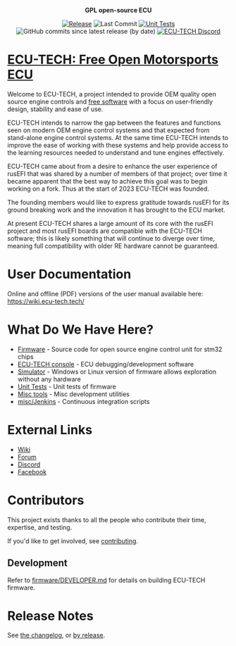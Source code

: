 <div align="center">

<b>GPL open-source ECU</b>

[![Release](https://img.shields.io/github/v/release/ECU-tech/ecu-tech_fw?style=flat)](https://github.com/ECU-tech/ecu-tech_fw/releases/latest) ![Last Commit](https://img.shields.io/github/last-commit/ECU-tech/ecu-tech_fw?style=flat)
[![Unit Tests](https://img.shields.io/github/actions/workflow/status/ECU-tech/ecu-tech_fw/build-unit-tests.yaml?label=Unit%20Tests&branch=master)](https://github.com/ECU-tech/ecu-tech_fw/actions/workflows/build-unit-tests.yaml)
![GitHub commits since latest release (by date)](https://img.shields.io/github/commits-since/ECU-tech/ecu-tech_fw/latest?color=blueviolet&label=Commits%20Since%20Release)
[![ECU-TECH Discord](https://img.shields.io/discord/1060875162892898324?label=Discord&logo=Discord)](https://discord.gg/EEg2fbhQD4)

</div>

# [ECU-TECH: Free Open Motorsports ECU](https://www.ecu-tech.tech/)

Welcome to ECU-TECH, a project intended to provide OEM quality open source engine controls and [free software](https://www.fsf.org/about/what-is-free-software) with a focus on user-friendly design, stability and ease of use. 

ECU-TECH intends to narrow the gap between the features and functions seen on modern OEM engine control systems and that expected from stand-alone engine control systems. At the same time ECU-TECH intends to improve the ease of working with these systems and help provide access to the learning resources needed to understand and tune engines effectively.

ECU-TECH came about from a desire to enhance the user experience of rusEFI that was shared by a number of members of that project; over time it became apparent that the best way to achieve this goal was to begin working on a fork. Thus at the start of 2023 ECU-TECH was founded.

The founding members would like to express gratitude towards rusEFI for its ground breaking work and the innovation it has brought to the ECU market.

At present ECU-TECH shares a large amount of its core with the rusEFI project and most rusEFI boards are compatible with the ECU-TECH software; this is likely something that will continue to diverge over time, meaning full compatibility with older RE hardware cannot be guaranteed.

# User Documentation

Online and offline (PDF) versions of the user manual available here: https://wiki.ecu-tech.tech/

# What Do We Have Here?
 * [Firmware](/firmware) - Source code for open source engine control unit for stm32 chips
 * [ECU-TECH console](/java_console) - ECU debugging/development software
 * [Simulator](/simulator) - Windows or Linux version of firmware allows exploration without any hardware
 * [Unit Tests](/unit_tests) - Unit tests of firmware
 * [Misc tools](/java_tools) - Misc development utilities
 * [misc/Jenkins](/misc/jenkins) - Continuous integration scripts

# External Links

 * [Wiki](https://wiki.ecu-tech.tech/)
 * [Forum](https://www.ecu-tech.tech/forum)
 * [Discord](https://discord.gg/EEg2fbhQD4)
 * [Facebook](https://www.facebook.com/ecu-tech.tech)
<!--
 * [YouTube](https://www.youtube.com/)
-->

# Contributors

This project exists thanks to all the people who contribute their time, expertise, and testing.

If you'd like to get involved, see [contributing](CONTRIBUTING.md).

## Development

Refer to [firmware/DEVELOPER.md](firmware/DEVELOPER.md) for details on building ECU-TECH firmware.

# Release Notes

See [the changelog](firmware/CHANGELOG.md), or [by release](https://github.com/ECU-tech/ecu-tech_fw/releases).
